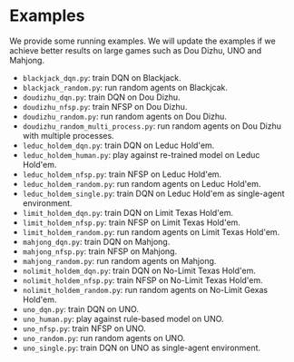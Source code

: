 # Examples
We provide some running examples. We will update the examples if we achieve better results on large games such as Dou Dizhu, UNO and Mahjong.

*   `blackjack_dqn.py`: train DQN on Blackjack.
*   `blackjack_random.py`: run random agents on Blackjcak.
*   `doudizhu_dqn.py`: train DQN on Dou Dizhu.
*   `doudizhu_nfsp.py`: train NFSP on Dou Dizhu.
*   `doudizhu_random.py`: run random agents on Dou Dizhu.
*   `doudizhu_random_multi_process.py`: run random agents on Dou Dizhu with multiple processes.
*   `leduc_holdem_dqn.py`: train DQN on Leduc Hold'em.
*   `leduc_holdem_human.py`: play against re-trained model on Leduc Hold'em.
*   `leduc_holdem_nfsp.py`: train NFSP on Leduc Hold'em.
*   `leduc_holdem_random.py`: run random agents on Leduc Hold'em.
*   `leduc_holdem_single.py`: train DQN on Leduc Hold'em as single-agent environment.
*   `limit_holdem_dqn.py`: train DQN on Limit Texas Hold'em.
*   `limit_holdem_nfsp.py`: train NFSP on Limit Texas Hold'em.
*   `limit_holdem_random.py`: run random agents on Limit Texas Hold'em.
*   `mahjong_dqn.py`: train DQN on Mahjong.
*   `mahjong_nfsp.py`: train NFSP on Mahjong.
*   `mahjong_random.py`: run random agents on Mahjong.
*   `nolimit_holdem_dqn.py`: train DQN on No-Limit Texas Hold'em.
*   `nolimit_holdem_nfsp.py`: train NFSP on No-Limit Texas Hold'em.
*   `nolimit_holdem_random.py`: run random agents on No-Limit Gexas Hold'em.
*   `uno_dqn.py`: train DQN on UNO.
*   `uno_human.py`: play against rule-based model on UNO.
*   `uno_nfsp.py`: train NFSP on UNO.
*   `uno_random.py`: run random agents on UNO.
*   `uno_single.py`: train DQN on UNO as single-agent environment.

